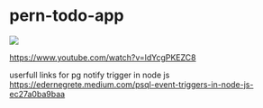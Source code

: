 # pern-todo-app

<img src="https://www.freecodecamp.org/news/content/images/size/w2000/2020/03/PERN.png" />

https://www.youtube.com/watch?v=ldYcgPKEZC8

userfull links
for pg notify trigger in node js
https://edernegrete.medium.com/psql-event-triggers-in-node-js-ec27a0ba9baa

